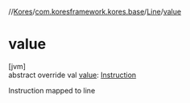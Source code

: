 //[Kores](../../../index.md)/[com.koresframework.kores.base](../index.md)/[Line](index.md)/[value](value.md)

# value

[jvm]\
abstract override val [value](value.md): [Instruction](../../com.koresframework.kores/-instruction/index.md)

Instruction mapped to line
